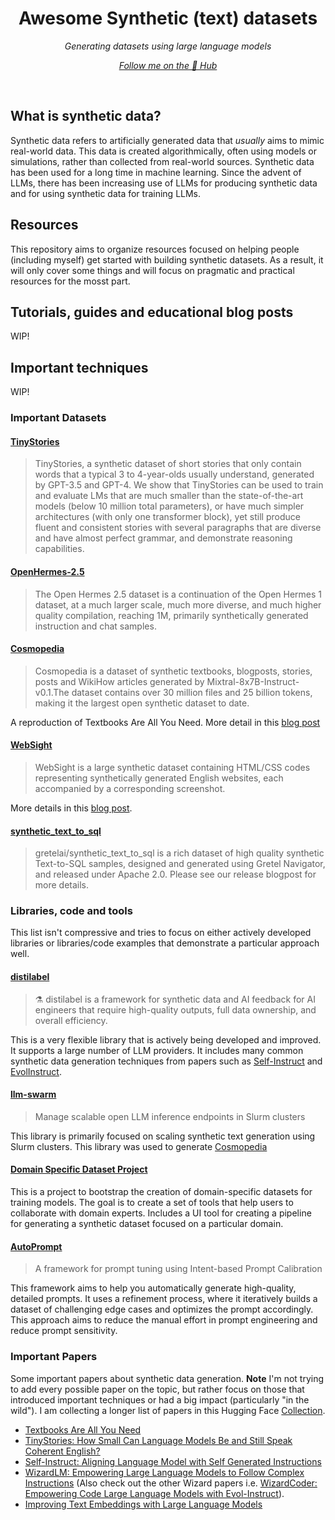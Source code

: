 <div align="center">
  <h1>Awesome Synthetic (text) datasets </h1>
   <p><em>Generating datasets using large language models</em></p>
   <p><em><a href="https://huggingface.co/davanstrien">Follow me on the 🤗 Hub</a></em></p>
</div>
<br/>

## What is synthetic data?

Synthetic data refers to artificially generated data that _usually_ aims to mimic real-world data. This data is created algorithmically, often using models or simulations, rather than collected from real-world sources. Synthetic data has been used for a long time in machine learning. Since the advent of LLMs, there has been increasing use of LLMs for producing synthetic data and for using synthetic data for training LLMs.

## Resources

This repository aims to organize resources focused on helping people (including myself) get started with building synthetic datasets. As a result, it will only cover some things and will focus on pragmatic and practical resources for the mosst part.

## Tutorials, guides and educational blog posts

WIP!

## Important techniques

WIP!

### Important Datasets

#### [TinyStories](https://huggingface.co/datasets/roneneldan/TinyStories)

> TinyStories, a synthetic dataset of short stories that only contain words that a typical 3 to 4-year-olds usually understand, generated by GPT-3.5 and GPT-4. We show that TinyStories can be used to train and evaluate LMs that are much smaller than the state-of-the-art models (below 10 million total parameters), or have much simpler architectures (with only one transformer block), yet still produce fluent and consistent stories with several paragraphs that are diverse and have almost perfect grammar, and demonstrate reasoning capabilities.

#### [OpenHermes-2.5](https://huggingface.co/datasets/teknium/OpenHermes-2.5)

> The Open Hermes 2.5 dataset is a continuation of the Open Hermes 1 dataset, at a much larger scale, much more diverse, and much higher quality compilation, reaching 1M, primarily synthetically generated instruction and chat samples.

#### [Cosmopedia](https://huggingface.co/datasets/HuggingFaceTB/cosmopedia)

> Cosmopedia is a dataset of synthetic textbooks, blogposts, stories, posts and WikiHow articles generated by Mixtral-8x7B-Instruct-v0.1.The dataset contains over 30 million files and 25 billion tokens, making it the largest open synthetic dataset to date.

A reproduction of Textbooks Are All You Need. More detail in this [blog post](https://huggingface.co/blog/cosmopedia)

#### [WebSight](https://huggingface.co/datasets/HuggingFaceM4/WebSight)

> WebSight is a large synthetic dataset containing HTML/CSS codes representing synthetically generated English websites, each accompanied by a corresponding screenshot.

More details in this [blog post](https://huggingface.co/blog/websight).

#### [synthetic_text_to_sql](https://huggingface.co/datasets/gretelai/synthetic_text_to_sql)

> gretelai/synthetic_text_to_sql is a rich dataset of high quality synthetic Text-to-SQL samples, designed and generated using Gretel Navigator, and released under Apache 2.0. Please see our release blogpost for more details.

### Libraries, code and tools

This list isn't compressive and tries to focus on either actively developed libraries or libraries/code examples that demonstrate a particular approach well.

#### [distilabel](https://distilabel.argilla.io/latest/)

> ⚗️ distilabel is a framework for synthetic data and AI feedback for AI engineers that require high-quality outputs, full data ownership, and overall efficiency.

This is a very flexible library that is actively being developed and improved. It supports a large number of LLM providers. It includes many common synthetic data generation techniques from papers such as [Self-Instruct](https://distilabel.argilla.io/latest/reference/distilabel/steps/tasks/self_instruct/) and [EvolInstruct](https://distilabel.argilla.io/latest/api/steps/tasks/text_generation/#distilabel.steps.tasks.evol_instruct.base.EvolInstruct).

#### [llm-swarm](https://github.com/huggingface/llm-swarm)

> Manage scalable open LLM inference endpoints in Slurm clusters

This library is primarily focused on scaling synthetic text generation using Slurm clusters. This library was used to generate [Cosmopedia](https://github.com/davanstrien/awesome-synthetic-datasets?tab=readme-ov-file#cosmopedia)

#### [Domain Specific Dataset Project](https://github.com/huggingface/data-is-better-together/blob/main/domain-specific-datasets/README.md)

This is a project to bootstrap the creation of domain-specific datasets for training models. The goal is to create a set of tools that help users to collaborate with domain experts. Includes a UI tool for creating a pipeline for generating a synthetic dataset focused on a particular domain.

#### [AutoPrompt](https://github.com/Eladlev/AutoPrompt)
> A framework for prompt tuning using Intent-based Prompt Calibration

This framework aims to help you automatically generate high-quality, detailed prompts. It uses a refinement process, where it iteratively builds a dataset of challenging edge cases and optimizes the prompt accordingly. This approach aims to reduce the manual effort in prompt engineering and reduce prompt sensitivity.

### Important Papers

Some important papers about synthetic data generation. **Note** I'm not trying to add every possible paper on the topic, but rather focus on those that introduced important techniques or had a big impact (particularly "in the wild"). I am collecting a longer list of papers in this Hugging Face [Collection](https://huggingface.co/collections/davanstrien/synthetic-text-dataset-generation-6643aa29d216a196f31758a8).

- [Textbooks Are All You Need](https://huggingface.co/papers/2306.11644)
- [TinyStories: How Small Can Language Models Be and Still Speak Coherent English?](https://huggingface.co/papers/2305.07759)
- [Self-Instruct: Aligning Language Model with Self Generated Instructions](https://huggingface.co/papers/2212.10560)
- [WizardLM: Empowering Large Language Models to Follow Complex Instructions](https://huggingface.co/papers/2304.12244)
  (Also check out the other Wizard papers i.e. [WizardCoder: Empowering Code Large Language Models with Evol-Instruct](https://huggingface.co/papers/2306.08568)).
- [Improving Text Embeddings with Large Language Models](https://huggingface.co/papers/2401.00368)
